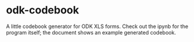 # odk-codebook
A little codebook generator for ODK XLS forms. Check out the ipynb for the program itself; the document shows an example generated codebook.
